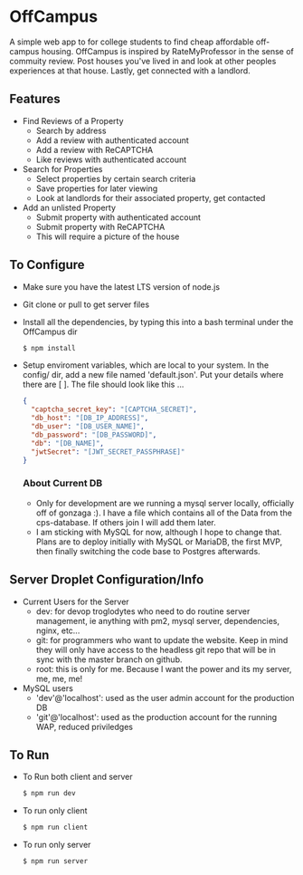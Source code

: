 # OffCampus

A simple web app to for college students to find cheap affordable off-campus housing. OffCampus is inspired by RateMyProfessor in the sense of commuity review. Post houses you've lived in and look at other peoples experiences at that house. Lastly, get connected with a landlord.

## Features

- Find Reviews of a Property
  - Search by address
  - Add a review with authenticated account
  - Add a review with ReCAPTCHA
  - Like reviews with authenticated account
- Search for Properties
  - Select properties by certain search criteria
  - Save properties for later viewing
  - Look at landlords for their associated property, get contacted
- Add an unlisted Property
  - Submit property with authenticated account
  - Submit property with ReCAPTCHA
  - This will require a picture of the house

## To Configure

- Make sure you have the latest LTS version of node.js
- Git clone or pull to get server files
- Install all the dependencies, by typing this into a bash terminal under the OffCampus dir

  ```s
  $ npm install
  ```

- Setup enviroment variables, which are local to your system. In the config/ dir, add a new file named 'default.json'. Put your details where there are [ ]. The file should look like this ...

  ```json
  {
    "captcha_secret_key": "[CAPTCHA_SECRET]",
    "db_host": "[DB_IP_ADDRESS]",
    "db_user": "[DB_USER_NAME]",
    "db_password": "[DB_PASSWORD]",
    "db": "[DB_NAME]",
    "jwtSecret": "[JWT_SECRET_PASSPHRASE]"
  }
  ```

  ### About Current DB

  - Only for development are we running a mysql server locally, officially off of gonzaga :). I have a file which contains all of the Data from the cps-database. If others join I will add them later.
  - I am sticking with MySQL for now, although I hope to change that. Plans are to deploy initially with MySQL or MariaDB, the first MVP, then finally switching the code base to Postgres afterwards.

## Server Droplet Configuration/Info

- Current Users for the Server
  - dev: for devop troglodytes who need to do routine server management, ie anything with pm2, mysql server, dependencies, nginx, etc...
  - git: for programmers who want to update the website. Keep in mind they will only have access to the headless git repo that will be in sync with the master branch on github.
  - root: this is only for me. Because I want the power and its my server, me, me, me!
- MySQL users
  - 'dev'@'localhost': used as the user admin account for the production DB
  - 'git'@'localhost': used as the production account for the running WAP, reduced priviledges

## To Run

- To Run both client and server

  ```s
  $ npm run dev
  ```

- To run only client

  ```s
  $ npm run client
  ```

- To run only server

  ```s
  $ npm run server
  ```

